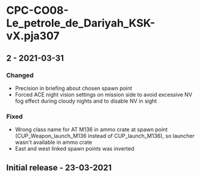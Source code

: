 # CPC-CO08-Le_petrole_de_Dariyah_KSK-vX.pja307

## 2 - 2021-03-31

### Changed

* Precision in briefing about chosen spawn point
* Forced ACE night vision settings on mission side to avoid excessive NV fog effect during cloudy nights and to disable NV in sight

### Fixed

* Wrong class name for AT M136 in ammo crate at spawn point (CUP_Weapon_launch_M136 instead of CUP_launch_M136), so launcher wasn't available in ammo crate
* East and west linked spawn points was inverted

## Initial release - 23-03-2021
